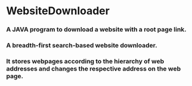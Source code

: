 # WebsiteDownloader
### A JAVA program to download a website with a root page link.
### A breadth-first search-based website downloader.
### It stores webpages according to the hierarchy of web addresses and changes the respective address on the web page.

